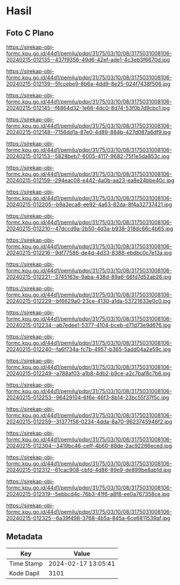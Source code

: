 # Hasil

## Foto C Plano

https://sirekap-obj-formc.kpu.go.id/44d1/pemilu/pdpr/31/75/03/10/08/3175031008106-20240215-012135--437f9356-49d6-42ef-ade1-4c3eb3f6670d.jpg

https://sirekap-obj-formc.kpu.go.id/44d1/pemilu/pdpr/31/75/03/10/08/3175031008106-20240215-012139--5fccebe9-8b6a-4dd9-8e25-024f7438f506.jpg

https://sirekap-obj-formc.kpu.go.id/44d1/pemilu/pdpr/31/75/03/10/08/3175031008106-20240215-012145--f4864d32-1e66-4dc0-8d74-53f0b7d9cbc1.jpg

https://sirekap-obj-formc.kpu.go.id/44d1/pemilu/pdpr/31/75/03/10/08/3175031008106-20240215-012148--7156dd1a-87e0-4d89-884b-427d087a6df9.jpg

https://sirekap-obj-formc.kpu.go.id/44d1/pemilu/pdpr/31/75/03/10/08/3175031008106-20240215-012153--5828beb7-6005-4117-9682-75f1e5da853c.jpg

https://sirekap-obj-formc.kpu.go.id/44d1/pemilu/pdpr/31/75/03/10/08/3175031008106-20240215-012159--294eac08-e442-4a0b-aa23-ea8e24bbe40c.jpg

https://sirekap-obj-formc.kpu.go.id/44d1/pemilu/pdpr/31/75/03/10/08/3175031008106-20240215-012205--b9a3eca8-ee92-4a63-82da-8f4a32737421.jpg

https://sirekap-obj-formc.kpu.go.id/44d1/pemilu/pdpr/31/75/03/10/08/3175031008106-20240215-012210--47dccd9a-2b50-4d3a-b938-318dc66c4b65.jpg

https://sirekap-obj-formc.kpu.go.id/44d1/pemilu/pdpr/31/75/03/10/08/3175031008106-20240215-012216--9df77586-de4d-4d33-8388-ebdbc0c7e13a.jpg

https://sirekap-obj-formc.kpu.go.id/44d1/pemilu/pdpr/31/75/03/10/08/3175031008106-20240215-012221--3745163e-9aba-438d-89a6-66fd7d52ab26.jpg

https://sirekap-obj-formc.kpu.go.id/44d1/pemilu/pdpr/31/75/03/10/08/3175031008106-20240215-012229--bf6629a0-23ce-4130-a1da-53721633e0c0.jpg

https://sirekap-obj-formc.kpu.go.id/44d1/pemilu/pdpr/31/75/03/10/08/3175031008106-20240215-012234--ab7edee1-5377-4104-bceb-d71d73e9d676.jpg

https://sirekap-obj-formc.kpu.go.id/44d1/pemilu/pdpr/31/75/03/10/08/3175031008106-20240215-012240--fa6f734a-fc7b-4957-b365-5add04a2e59c.jpg

https://sirekap-obj-formc.kpu.go.id/44d1/pemilu/pdpr/31/75/03/10/08/3175031008106-20240215-012249--a788af03-a1b8-4db2-b9ce-a2c7baf8c7b6.jpg

https://sirekap-obj-formc.kpu.go.id/44d1/pemilu/pdpr/31/75/03/10/08/3175031008106-20240215-012253--96429104-6f6e-46f3-8b14-23bc55f37f5c.jpg

https://sirekap-obj-formc.kpu.go.id/44d1/pemilu/pdpr/31/75/03/10/08/3175031008106-20240215-012259--31377f58-0234-4dda-8a70-9623745946f2.jpg

https://sirekap-obj-formc.kpu.go.id/44d1/pemilu/pdpr/31/75/03/10/08/3175031008106-20240215-012304--3419bc46-ceff-4b60-88de-2ac92266eced.jpg

https://sirekap-obj-formc.kpu.go.id/44d1/pemilu/pdpr/31/75/03/10/08/3175031008106-20240215-012312--61cac908-cbfd-4d86-89e9-de899be8ab1d.jpg

https://sirekap-obj-formc.kpu.go.id/44d1/pemilu/pdpr/31/75/03/10/08/3175031008106-20240215-012319--5ebbcd4c-76b3-41f6-a8f8-ee0a767358ce.jpg

https://sirekap-obj-formc.kpu.go.id/44d1/pemilu/pdpr/31/75/03/10/08/3175031008106-20240215-012325--6a39f498-3768-4b5a-845a-6ce6811539af.jpg


## Metadata

| Key        | Value               |
| ---------- | ------------------- |
| Time Stamp | 2024-02-17 13:05:41 |
| Kode Dapil | 3101                |



